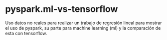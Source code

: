 # pyspark.ml-vs-tensorflow
Uso datos no reales para realizar un trabajo de regresión lineal para mostrar el uso de pyspark, su parte para machine learning (ml) y la comparación de esta con tensorflow.
